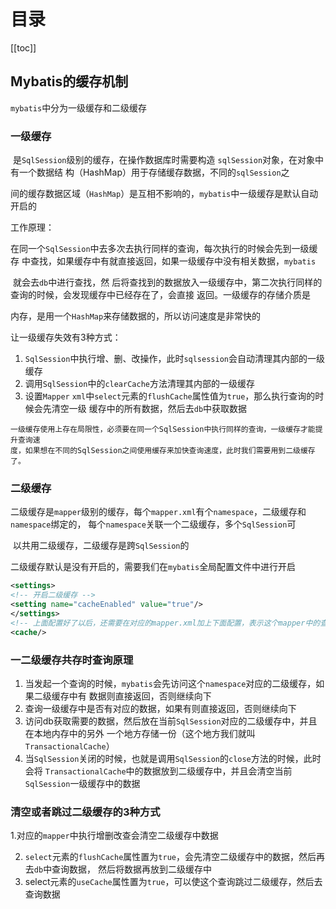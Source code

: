 # 目录

[[toc]]

## Mybatis的缓存机制

`mybatis`中分为一级缓存和二级缓存

### **一级缓存**

​	是`SqlSession`级别的缓存，在操作数据库时需要构造 `sqlSession`对象，在对象中有一个数据结 构（HashMap）用于存储缓存数据，不同的`sqlSession`之

​	间的缓存数据区域（`HashMap`）是互相不影响的，`mybatis`中一级缓存是默认自动开启的

工作原理：

​	在同一个`SqlSession`中去多次去执行同样的查询，每次执行的时候会先到一级缓存 中查找，如果缓存中有就直接返回，如果一级缓存中没有相关数据，`mybatis`

​	就会去`db`中进行查找，然 后将查找到的数据放入一级缓存中，第二次执行同样的查询的时候，会发现缓存中已经存在了，会直接 返回。一级缓存的存储介质是

​	内存，是用一个`HashMap`来存储数据的，所以访问速度是非常快的

让一级缓存失效有3种方式：

1. `SqlSession`中执行增、删、改操作，此时`sqlsession`会自动清理其内部的一级缓存
2. 调用`SqlSession`中的`clearCache`方法清理其内部的一级缓存
3. 设置`Mapper` `xml`中`select`元素的`flushCache`属性值为`true`，那么执行查询的时候会先清空一级 缓存中的所有数据，然后去`db`中获取数据



~~~
一级缓存使用上存在局限性，必须要在同一个SqlSession中执行同样的查询，一级缓存才能提升查询速
度，如果想在不同的SqlSession之间使用缓存来加快查询速度，此时我们需要用到二级缓存了。
~~~



### **二级缓存**

​	二级缓存是`mapper`级别的缓存，每个`mapper.xml`有个`namespace`，二级缓存和`namespace`绑定的， 每个`namespace`关联一个二级缓存，多个`SqlSession`可

​	以共用二级缓存，二级缓存是跨`SqlSession`的

​	二级缓存默认是没有开启的，需要我们在`mybatis`全局配置文件中进行开启

~~~xml
<settings>
<!-- 开启二级缓存 -->
<setting name="cacheEnabled" value="true"/>
</settings>
<!-- 上面配置好了以后，还需要在对应的mapper.xml加上下面配置，表示这个mapper中的查询开启二级缓存 -->
<cache/>
~~~



### **一二级缓存共存时查询原理**

1. 当发起一个查询的时候，`mybatis`会先访问这个`namespace`对应的二级缓存，如果二级缓存中有 数据则直接返回，否则继续向下 
2. 查询一级缓存中是否有对应的数据，如果有则直接返回，否则继续向下 
3. 访问db获取需要的数据，然后放在当前`SqlSession`对应的二级缓存中，并且在本地内存中的另外 一个地方存储一份（这个地方我们就叫`TransactionalCache`） 
4. 当`SqlSession`关闭的时候，也就是调用`SqlSession`的`close`方法的时候，此时会将 `TransactionalCache`中的数据放到二级缓存中，并且会清空当前`SqlSession`一级缓存中的数据



### **清空或者跳过二级缓存的3种方式**

   1.对应的`mapper`中执行增删改查会清空二级缓存中数据 

2. `select`元素的`flushCache`属性置为`true`，会先清空二级缓存中的数据，然后再去`db`中查询数据， 然后将数据再放到二级缓存中 
3. select元素的`useCache`属性置为`true`，可以使这个查询跳过二级缓存，然后去查询数据